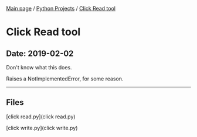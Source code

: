 [Main page](/) / [Python Projects](/python) / [Click Read tool](/python/2019-02-02_Click_Read_tool)

# Click Read tool

## Date: 2019-02-02

Don't know what this does.

Raises a NotImplementedError, for some reason.

-----

## Files

[click read.py](click read.py)

[click write.py](click write.py)